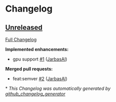 # Changelog

## [Unreleased](https://github.com/TigreGotico/ovos-solver-gguf-plugin/tree/HEAD)

[Full Changelog](https://github.com/TigreGotico/ovos-solver-gguf-plugin/compare/a9c8d8d311a0cc1a014a40ed540b86a47b78eb87...HEAD)

**Implemented enhancements:**

- gpu support [\#1](https://github.com/TigreGotico/ovos-solver-gguf-plugin/pull/1) ([JarbasAl](https://github.com/JarbasAl))

**Merged pull requests:**

- feat:semver [\#2](https://github.com/TigreGotico/ovos-solver-gguf-plugin/pull/2) ([JarbasAl](https://github.com/JarbasAl))



\* *This Changelog was automatically generated by [github_changelog_generator](https://github.com/github-changelog-generator/github-changelog-generator)*
